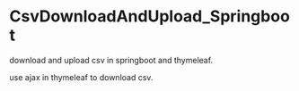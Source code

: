 # CsvDownloadAndUpload_Springboot
download and upload csv in springboot and thymeleaf.

use ajax in thymeleaf to download csv.
